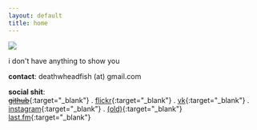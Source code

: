 ```yaml
---
layout: default
title: home
---
```

![](../assets/-.jpg)

i don't have anything to show you  

**contact**: deathwheadfish (at) gmail.com   

**social shit**:  
~~[github]()~~{:target="_blank"} . [flickr](https://www.flickr.com/photos/deathwheadfish/){:target="_blank"} . [vk](https://vk.com/coldcoldcomfort){:target="_blank"} . [instagram](http://instagr.am/safetyasawomb){:target="_blank"} . [(old)](http://last.fm/user/coldcoldcomfort){:target="_blank"} [last.fm](http://last.fm/user/deathwheadfish){:target="_blank"}
